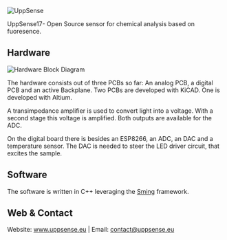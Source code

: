 ![UppSense](http://uppsense.eu/wp-content/uploads/2017/07/cropped-logo-final-version.png)

UppSense17- Open Source sensor for chemical analysis based on fuoresence.
 
## Hardware
![Hardware Block Diagram](http://uppsense.eu/github_pics/block_smaller.png)

The hardware consists out of three PCBs so far: An analog PCB, a digital PCB and an active Backplane. Two PCBs are developed with KiCAD. One is developed with Altium.

A transimpedance amplifier is used to convert light into a voltage. With a
second stage this voltage is amplified. Both outputs are available for the ADC. 

On the digital board there is besides an ESP8266, an ADC, an DAC and a temperature
sensor. The DAC is needed to steer the LED driver circuit, that excites the
sample. 
 
## Software
The software is written in C++ leveraging the [Sming](https://github.com/SmingHub/Sming) framework.

## Web & Contact
Website: www.uppsense.eu | Email: contact@uppsense.eu
